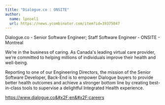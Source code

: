 ```yaml
---
title: "Dialogue.co : ONSITE"
author:
  name: lpnoel1
  url: https://news.ycombinator.com/item?id=39375047
---
```

Dialogue.co - Senior Software Engineer; Staff Software Engineer - ONSITE - Montreal

We’re in the business of caring. As Canada&#x27;s leading virtual care provider, we’re committed to helping millions of individuals improve their health and well-being.

Reporting to one of our Engineering Directors, the mission of the Senior Software Developer, Back-End is to empower Dialogue buyers to provide better health outcomes and achieve a stronger bottom line by creating best-in-class tools to supervise a delightful Integrated Health experience.

<a href="https:&#x2F;&#x2F;www.dialogue.co&#x2F;en&#x2F;careers" rel="nofollow">https:&#x2F;&#x2F;www.dialogue.co&#x2F;en&#x2F;careers</a>
